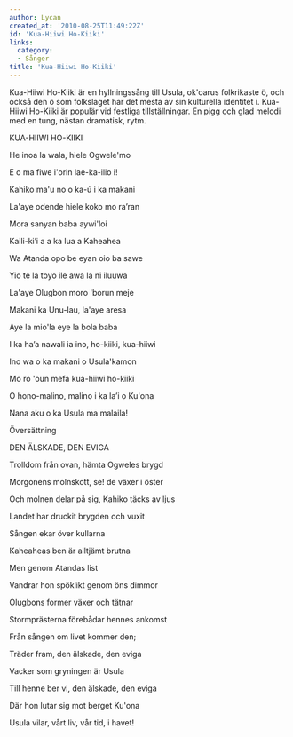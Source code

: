 ```yaml
---
author: Lycan
created_at: '2010-08-25T11:49:22Z'
id: 'Kua-Hiiwi Ho-Kiiki'
links:
  category:
  - Sånger
title: 'Kua-Hiiwi Ho-Kiiki'
---
```


Kua-Hiiwi Ho-Kiiki är en hyllningssång till Usula, ok'oarus folkrikaste ö, och också den ö som
folkslaget har det mesta av sin kulturella identitet i. Kua-Hiiwi Ho-Kiiki är populär vid festliga
tillställningar. En pigg och glad melodi med en tung, nästan dramatisk, rytm.

KUA-HIIWI HO-KIIKI

He inoa la wala, hiele Ogwele'mo

E o ma fiwe i'orin lae-ka-ilio i!

Kahiko ma'u no o ka-ú i ka makani

La'aye odende hiele koko mo ra’ran

Mora sanyan baba aywi'loi

Kaili-ki’i a a ka lua a Kaheahea

Wa Atanda opo be eyan oio ba sawe

Yio te la toyo ile awa la ni iluuwa

La'aye Olugbon moro 'borun meje

Makani ka Unu-lau, la'aye aresa

Aye la mio'la eye la bola baba

I ka ha’a nawali ia ino, ho-kiiki, kua-hiiwi

Ino wa o ka makani o Usula'kamon

Mo ro 'oun mefa kua-hiiwi ho-kiiki

O hono-malino, malino i ka la’i o Ku'ona

Nana aku o ka Usula ma malaila!

Översättning

DEN ÄLSKADE, DEN EVIGA

Trolldom från ovan, hämta Ogweles brygd

Morgonens molnskott, se! de växer i öster

Och molnen delar på sig, Kahiko täcks av ljus

Landet har druckit brygden och vuxit

Sången ekar över kullarna

Kaheaheas ben är alltjämt brutna

Men genom Atandas list

Vandrar hon spöklikt genom öns dimmor

Olugbons former växer och tätnar

Stormprästerna förebådar hennes ankomst

Från sången om livet kommer den;

Träder fram, den älskade, den eviga

Vacker som gryningen är Usula

Till henne ber vi, den älskade, den eviga

Där hon lutar sig mot berget Ku'ona

Usula vilar, vårt liv, vår tid, i havet!